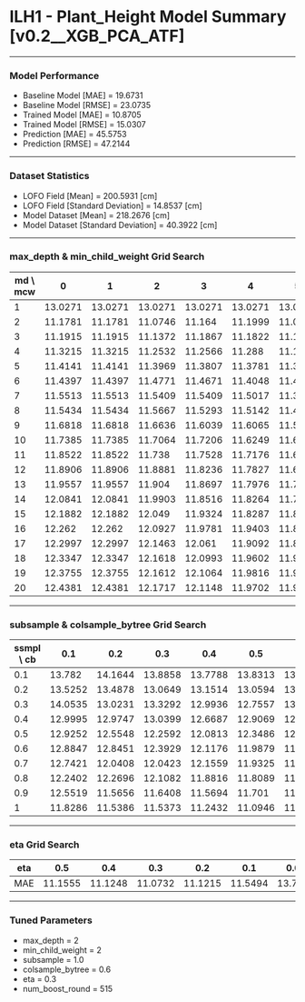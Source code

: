 # ILH1 - Plant_Height Model Summary [v0.2__XGB_PCA_ATF]

***

### Model Performance

- Baseline Model [MAE] = 19.6731
- Baseline Model [RMSE] = 23.0735
- Trained Model [MAE] = 10.8705
- Trained Model [RMSE] = 15.0307
- Prediction [MAE] = 45.5753
- Prediction [RMSE] = 47.2144
***

### Dataset Statistics

- LOFO Field [Mean] = 200.5931 [cm]
- LOFO Field [Standard Deviation] = 14.8537 [cm]
- Model Dataset [Mean] = 218.2676 [cm]
- Model Dataset [Standard Deviation] = 40.3922 [cm]
***

### max_depth & min_child_weight Grid Search

|   md \ mcw |       0 |       1 |       2 |       3 |       4 |       5 |       6 |       7 |       8 |       9 |      10 |      11 |      12 |      13 |      14 |      15 |      16 |      17 |      18 |      19 |      20 |
|------------|---------|---------|---------|---------|---------|---------|---------|---------|---------|---------|---------|---------|---------|---------|---------|---------|---------|---------|---------|---------|---------|
|          1 | 13.0271 | 13.0271 | 13.0271 | 13.0271 | 13.0271 | 13.0271 | 13.0271 | 13.0271 | 13.0271 | 13.0269 | 13.0259 | 13.0252 | 13.0252 | 13.0233 | 13.0214 | 13.0222 | 13.0208 | 13.0224 | 13.0222 | 13.0222 | 13.023  |
|          2 | 11.1781 | 11.1781 | 11.0746 | 11.164  | 11.1999 | 11.0927 | 11.0989 | 11.1861 | 11.0951 | 11.2176 | 11.2615 | 11.2259 | 11.1791 | 11.231  | 11.3435 | 11.3933 | 11.2713 | 11.3502 | 11.5489 | 11.2996 | 11.2932 |
|          3 | 11.1915 | 11.1915 | 11.1372 | 11.1867 | 11.1822 | 11.152  | 11.1877 | 11.1323 | 11.2544 | 11.1479 | 11.3694 | 11.1931 | 11.1693 | 11.2246 | 11.2743 | 11.2244 | 11.3295 | 11.2255 | 11.2459 | 11.2062 | 11.2577 |
|          4 | 11.3215 | 11.3215 | 11.2532 | 11.2566 | 11.288  | 11.1994 | 11.2438 | 11.2649 | 11.2879 | 11.2504 | 11.2285 | 11.3197 | 11.2187 | 11.2175 | 11.3134 | 11.2907 | 11.1995 | 11.2632 | 11.3204 | 11.3079 | 11.2501 |
|          5 | 11.4141 | 11.4141 | 11.3969 | 11.3807 | 11.3781 | 11.3431 | 11.3395 | 11.2894 | 11.3294 | 11.326  | 11.3068 | 11.3201 | 11.317  | 11.3007 | 11.3214 | 11.3322 | 11.222  | 11.3051 | 11.3127 | 11.2845 | 11.297  |
|          6 | 11.4397 | 11.4397 | 11.4771 | 11.4671 | 11.4048 | 11.4114 | 11.38   | 11.3884 | 11.3823 | 11.3569 | 11.3975 | 11.3272 | 11.3892 | 11.3659 | 11.4038 | 11.3842 | 11.3595 | 11.3908 | 11.4222 | 11.3411 | 11.3657 |
|          7 | 11.5513 | 11.5513 | 11.5409 | 11.5409 | 11.5017 | 11.3886 | 11.4435 | 11.5033 | 11.4303 | 11.4207 | 11.3934 | 11.4272 | 11.4116 | 11.3746 | 11.3707 | 11.368  | 11.4349 | 11.3091 | 11.3485 | 11.3448 | 11.4318 |
|          8 | 11.5434 | 11.5434 | 11.5667 | 11.5293 | 11.5142 | 11.4321 | 11.4784 | 11.4947 | 11.4409 | 11.4955 | 11.455  | 11.4607 | 11.4277 | 11.4318 | 11.4306 | 11.4296 | 11.4065 | 11.4292 | 11.3881 | 11.3854 | 11.3734 |
|          9 | 11.6818 | 11.6818 | 11.6636 | 11.6039 | 11.6065 | 11.5815 | 11.5495 | 11.5272 | 11.5506 | 11.4965 | 11.468  | 11.4906 | 11.5026 | 11.4691 | 11.4982 | 11.4495 | 11.4791 | 11.439  | 11.4838 | 11.4166 | 11.4502 |
|         10 | 11.7385 | 11.7385 | 11.7064 | 11.7206 | 11.6249 | 11.617  | 11.5658 | 11.6067 | 11.6165 | 11.5087 | 11.5227 | 11.4986 | 11.5596 | 11.4959 | 11.517  | 11.5642 | 11.5083 | 11.5322 | 11.4502 | 11.453  | 11.4769 |
|         11 | 11.8522 | 11.8522 | 11.738  | 11.7528 | 11.7176 | 11.621  | 11.6494 | 11.7013 | 11.5891 | 11.6033 | 11.5582 | 11.5513 | 11.5001 | 11.5042 | 11.5622 | 11.54   | 11.5469 | 11.5567 | 11.527  | 11.5513 | 11.511  |
|         12 | 11.8906 | 11.8906 | 11.8881 | 11.8236 | 11.7827 | 11.6512 | 11.6467 | 11.6701 | 11.6332 | 11.6473 | 11.62   | 11.5798 | 11.6134 | 11.5651 | 11.5875 | 11.5883 | 11.5958 | 11.5776 | 11.5472 | 11.5532 | 11.5389 |
|         13 | 11.9557 | 11.9557 | 11.904  | 11.8697 | 11.7976 | 11.708  | 11.7116 | 11.6723 | 11.6373 | 11.638  | 11.6175 | 11.657  | 11.6034 | 11.6704 | 11.5524 | 11.6179 | 11.6407 | 11.5587 | 11.5476 | 11.5425 | 11.5442 |
|         14 | 12.0841 | 12.0841 | 11.9903 | 11.8516 | 11.8264 | 11.7384 | 11.7471 | 11.7495 | 11.6702 | 11.6537 | 11.6638 | 11.5772 | 11.6772 | 11.6202 | 11.6129 | 11.608  | 11.6555 | 11.5353 | 11.5106 | 11.5609 | 11.5621 |
|         15 | 12.1882 | 12.1882 | 12.049  | 11.9324 | 11.8287 | 11.8592 | 11.786  | 11.7363 | 11.7086 | 11.69   | 11.7012 | 11.5769 | 11.6251 | 11.6334 | 11.5859 | 11.6024 | 11.635  | 11.6165 | 11.658  | 11.6126 | 11.5724 |
|         16 | 12.262  | 12.262  | 12.0927 | 11.9781 | 11.9403 | 11.8569 | 11.8511 | 11.7353 | 11.7631 | 11.681  | 11.6639 | 11.6897 | 11.729  | 11.6624 | 11.6242 | 11.6649 | 11.6865 | 11.6248 | 11.5865 | 11.6171 | 11.5406 |
|         17 | 12.2997 | 12.2997 | 12.1463 | 12.061  | 11.9092 | 11.8323 | 11.8916 | 11.8084 | 11.7601 | 11.6548 | 11.7319 | 11.6855 | 11.7106 | 11.6327 | 11.6378 | 11.647  | 11.6305 | 11.6126 | 11.575  | 11.6016 | 11.6091 |
|         18 | 12.3347 | 12.3347 | 12.1618 | 12.0993 | 11.9602 | 11.914  | 11.8644 | 11.7799 | 11.8506 | 11.7302 | 11.7409 | 11.6797 | 11.7172 | 11.73   | 11.6226 | 11.6595 | 11.6652 | 11.6095 | 11.5766 | 11.6413 | 11.577  |
|         19 | 12.3755 | 12.3755 | 12.1612 | 12.1064 | 11.9816 | 11.9641 | 11.8961 | 11.8411 | 11.8523 | 11.7182 | 11.7365 | 11.6884 | 11.7209 | 11.6817 | 11.6584 | 11.6277 | 11.6426 | 11.6585 | 11.5976 | 11.6587 | 11.5726 |
|         20 | 12.4381 | 12.4381 | 12.1717 | 12.1148 | 11.9702 | 11.9034 | 11.8575 | 11.8449 | 11.823  | 11.7446 | 11.7694 | 11.697  | 11.7705 | 11.7345 | 11.6205 | 11.6742 | 11.6461 | 11.6939 | 11.5939 | 11.62   | 11.5825 |

***

### subsample & colsample_bytree Grid Search

|   ssmpl \ cb |     0.1 |     0.2 |     0.3 |     0.4 |     0.5 |     0.6 |     0.7 |     0.8 |     0.9 |     1.0 |
|--------------|---------|---------|---------|---------|---------|---------|---------|---------|---------|---------|
|          0.1 | 13.782  | 14.1644 | 13.8858 | 13.7788 | 13.8313 | 13.72   | 13.7605 | 13.9453 | 13.7709 | 13.7408 |
|          0.2 | 13.5252 | 13.4878 | 13.0649 | 13.1514 | 13.0594 | 13.1259 | 13.0755 | 12.9501 | 12.9244 | 13.1272 |
|          0.3 | 14.0535 | 13.0231 | 13.3292 | 12.9936 | 12.7557 | 13.013  | 12.7557 | 12.6078 | 12.6017 | 12.7289 |
|          0.4 | 12.9995 | 12.9747 | 13.0399 | 12.6687 | 12.9069 | 12.949  | 12.3778 | 12.6876 | 12.3414 | 12.2807 |
|          0.5 | 12.9252 | 12.5548 | 12.2592 | 12.0813 | 12.3486 | 12.6792 | 12.1832 | 12.0356 | 12.0643 | 12.0846 |
|          0.6 | 12.8847 | 12.8451 | 12.3929 | 12.1176 | 11.9879 | 11.9246 | 11.9037 | 11.8532 | 11.8038 | 11.9397 |
|          0.7 | 12.7421 | 12.0408 | 12.0423 | 12.1559 | 11.9325 | 11.9415 | 11.7925 | 11.8146 | 11.7371 | 11.544  |
|          0.8 | 12.2402 | 12.2696 | 12.1082 | 11.8816 | 11.8089 | 11.538  | 11.7036 | 11.671  | 11.62   | 11.6173 |
|          0.9 | 12.5519 | 11.5656 | 11.6408 | 11.5694 | 11.701  | 11.4358 | 11.4423 | 11.4283 | 11.3734 | 11.3597 |
|          1   | 11.8286 | 11.5386 | 11.5373 | 11.2432 | 11.0946 | 11.0732 | 11.0842 | 11.2557 | 11.1052 | 11.0746 |

***

### eta Grid Search

| eta   |     0.5 |     0.4 |     0.3 |     0.2 |     0.1 |    0.01 |   0.001 |
|-------|---------|---------|---------|---------|---------|---------|---------|
| MAE   | 11.1555 | 11.1248 | 11.0732 | 11.1215 | 11.5494 | 13.7832 | 80.3113 |

***

### Tuned Parameters

- max_depth = 2
- min_child_weight = 2
- subsample = 1.0
- colsample_bytree = 0.6
- eta = 0.3
- num_boost_round = 515

